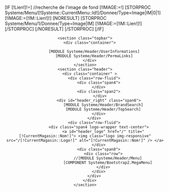 [IF [!Lien!]!=]
	//recherche de l'image de fond
	[!IMAGE:=!]
	[STORPROC Systeme/Menu/[!Systeme::CurrentMenu::Id!]/Donnee/Type=Image|IM|0|1]
		[!IMAGE:=[!IM::Lien!]!]
                [NORESULT]
                        [STORPROC Systeme/Menu/1/Donnee/Type=Image|IM]
            		[!IMAGE:=[!IM::Lien!]!]
                        [/STORPROC]
                [/NORESULT]
	[/STORPROC]
[/IF]
<header id="header" class="header-wrap" style="background-image: url(/[!IMAGE!].mini.2000x300.jpg);">

	<section class="topbar">
		<div class="container">

			[MODULE Systeme/Header/UserInformations]
			[MODULE Systeme/Header/PermaLinks]
		</div>
	</section>
	<section class="header">
		<div class="container" >
            <div class="row-fluid">
                <div class="span4">
                </div>
                <div class="span2">
                 </div>
                <div id="header_right" class="span6">
                    [MODULE Systeme/Header/BrandSearch]
                    [MODULE Systeme/Header/TopSearch]
                </div>
            </div>
			<div class="row-fluid">
				<div class="span4 logo-wrapper text-center">
					<a id="header_logo" href="/" title="[!CurrentMagasin::Nom!]"> <img class="logo img-responsive" src="/[!CurrentMagasin::Logo!]" alt="[!CurrentMagasin::Nom!]" /> </a>
				</div>
				<div class="span8">
					<div class="row">
						//[MODULE Systeme/Header/Menu]
						[COMPONENT Systeme/Bootstrap2.MegaMenu]
					</div>
				</div>
			</div>
		</div>
	</section>

</header>
